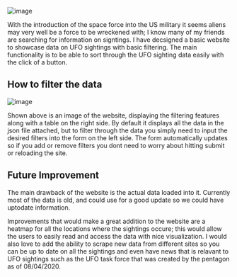 ![image](https://user-images.githubusercontent.com/81537476/145139824-13ed6443-5216-4d41-bebc-1f568c1de00d.png)

With the introduction of the space force into the US military it seems aliens may very well be a force to be wreckened with; I know many of my friends are searching for information on signtings. I have decsigned a basic website to showcase data on UFO sightings with basic filtering. The main functionality is to be able to sort through the UFO sighting data easily with the click of a button. 

## How to filter the data

![image](https://user-images.githubusercontent.com/81537476/145139942-349c51f2-033c-4ce4-b37e-292dbf44c78e.png)

Shown above is an image of the website, displaying the filtering features along with a table on the right side. By default it displays all the data in the json file attached, but to filter through the data you simply need to input the desired filters into the form on the left side. The form automatically updates so if you add or remove filters you dont need to worry about hitting submit or reloading the site. 

## Future Improvement 

The main drawback of the website is the actual data loaded into it. Currently most of the data is old, and could use for a good update so we could have uptodate information. 

Improvements that would make a great addition to the website are a heatmap for all the locations where the sightings occure; this would allow the users to easily read and access the data with nice visualization. I would also love to add the ability to scrape new data from different sites so you can be up to date on all the sightings and even have news that is relavant to UFO sightings such as the UFO task force that was created by the pentagon as of 08/04/2020.
